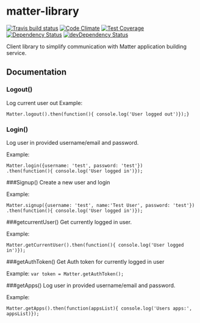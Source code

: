 # matter-library


[![Travis build status](https://travis-ci.org/KyperTech/matter-library.svg?branch=master)](https://travis-ci.org/kypertech/matter-library)
[![Code Climate](https://codeclimate.com/github/KyperTech/matter-library/badges/gpa.svg)](https://codeclimate.com/github/kypertech/matter-library)
[![Test Coverage](https://codeclimate.com/github/KyperTech/matter-library/badges/coverage.svg)](https://codeclimate.com/github/KyperTech/matter-library)
[![Dependency Status](https://david-dm.org/kypertech/matter-library.svg)](https://david-dm.org/kypertech/matter-library)
[![devDependency Status](https://david-dm.org/kypertech/matter-library/dev-status.svg)](https://david-dm.org/kypertech/matter-library#info=devDependencies)

Client library to simplify communication with Matter application building service.

## Documentation

### Logout()
Log current user out
Example: 
```
Matter.logout().then(function(){ console.log('User logged out')});}
```

### Login()
Log user in provided username/email and password.

Example: 
```
Matter.login({username: 'test', password: 'test'})
.then(function(){ console.log('User logged in')});
```

###Signup()
Create a new user and login

Example: 
```
Matter.signup({username: 'test', name:'Test User', password: 'test'})
.then(function(){ console.log('User logged in')});
```

###getcurrentUser()
Get currently logged in user.

Example: 
```
Matter.getCurrentUser().then(function(){ console.log('User logged in')});
```

###getAuthToken()
Get Auth token for currently logged in user

Example: `var token = Matter.getAuthToken();`

###getApps()
Log user in provided username/email and password.

Example: 
```
Matter.getApps().then(function(appsList){ console.log('Users apps:', appsList)});
```

